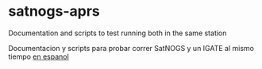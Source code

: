 # satnogs-aprs

Documentation and scripts to test running both in the same station

Documentacion y scripts para probar correr SatNOGS y un IGATE al mismo tiempo [en espanol](#spanish)
